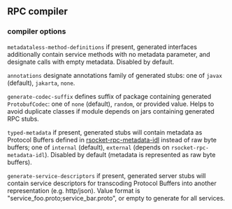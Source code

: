 ## RPC compiler

### compiler options

`metadataless-method-definitions` if present, generated interfaces additionally contain service methods with no metadata parameter, and designate calls with empty metadata. Disabled by default.

`annotations` designate annotations family of generated stubs: one of `javax` (default), `jakarta`, `none`.

`generate-codec-suffix` defines suffix of package containing generated `ProtobufCodec`: one of `none` (default), `random`, or provided value. Helps to avoid duplicate classes if module depends on jars containing generated RPC stubs.

`typed-metadata` if present, generated stubs will contain metadata as Protocol Buffers defined in [rsocket-rpc-metadata-idl](https://github.com/jauntsdn/rsocket-jvm/tree/develop/rsocket-rpc-metadata-idl) instead of raw byte buffers; one of `internal` (default),
`external` (depends on `rsocket-rpc-metadata-idl`). Disabled by default (metadata is represented as raw byte buffers).

`generate-service-descriptors` if present, generated server stubs will contain service descriptors for transcoding Protocol Buffers into another representation (e.g. http/json).  Value format is "service_foo.proto;service_bar.proto", or empty to generate for all services. 